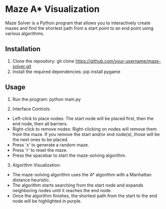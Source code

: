 # Maze A* Visualization 
Maze Solver is a Python program that allows you to interactively create mazes and find the shortest path from a start point to an end point using various algorithms.

## Installation

1. Clone the repository: git clone https://github.com/your-username/maze-solver.git
2. Install the required dependencies: pip install pygame

## Usage

1. Run the program: python main.py

2. Interface Controls:
- Left-click to place nodes: The start node will be placed first, then the end node, then all barriers. 
- Right-click to remove nodes: Right-clicking on nodes will remove them from the maze. If you remove the start and/or end node(s), those will be the next ones to be placed. 
- Press 'x' to generate a random maze.
- Press 'r' to reset the maze.
- Press the spacebar to start the maze-solving algorithm.

3. Algorithm Visualization:
- The maze-solving algorithm uses the A* algorithm with a Manhattan distance heuristic.
- The algorithm starts searching from the start node and expands neighboring nodes until it reaches the end node.
- Once the algorithm finishes, the shortest path from the start to the end node will be highlighted in purple.
